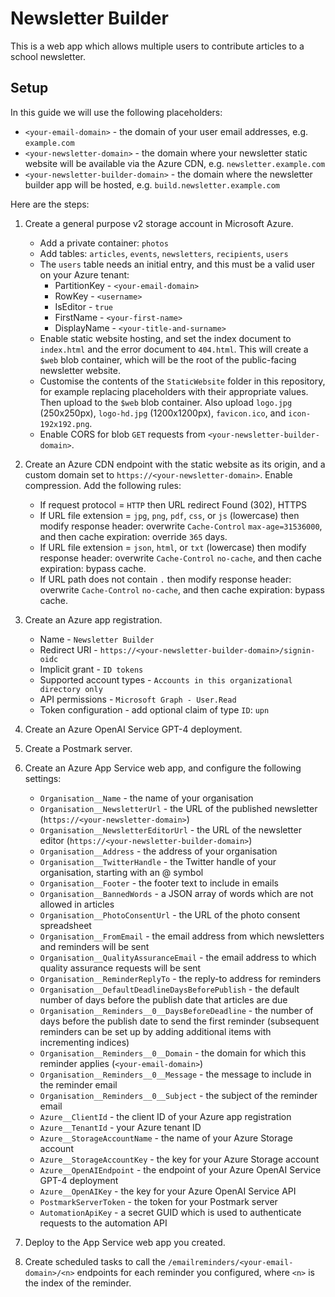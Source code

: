 # Newsletter Builder

This is a web app which allows multiple users to contribute articles to a school newsletter.

## Setup

In this guide we will use the following placeholders:
* `<your-email-domain>` - the domain of your user email addresses, e.g. `example.com`
* `<your-newsletter-domain>` - the domain where your newsletter static website will be available via the Azure CDN, e.g. `newsletter.example.com`
* `<your-newsletter-builder-domain>` - the domain where the newsletter builder app will be hosted, e.g. `build.newsletter.example.com`

Here are the steps:

1. Create a general purpose v2 storage account in Microsoft Azure.
    * Add a private container: `photos`
    * Add tables: `articles`, `events`, `newsletters`, `recipients`, `users`
    * The `users` table needs an initial entry, and this must be a valid user on your Azure tenant:
        * PartitionKey - `<your-email-domain>`
        * RowKey - `<username>`
        * IsEditor - `true`
        * FirstName - `<your-first-name>`
        * DisplayName - `<your-title-and-surname>`
    * Enable static website hosting, and set the index document to `index.html` and the error document to `404.html`. This will create a `$web` blob container, which will be the root of the public-facing newsletter website.
    * Customise the contents of the `StaticWebsite` folder in this repository, for example replacing placeholders with their appropriate values. Then upload to the `$web` blob container. Also upload `logo.jpg` (250x250px), `logo-hd.jpg` (1200x1200px), `favicon.ico`, and `icon-192x192.png`.
    * Enable CORS for blob `GET` requests from `<your-newsletter-builder-domain>`.

2. Create an Azure CDN endpoint with the static website as its origin, and a custom domain set to `https://<your-newsletter-domain>`. Enable compression. Add the following rules:
    * If request protocol = `HTTP` then URL redirect Found (302), HTTPS 
    * If URL file extension = `jpg`, `png`, `pdf`, `css`, or `js` (lowercase) then modify response header: overwrite `Cache-Control` `max-age=31536000`, and then cache expiration: override `365` days.
    * If URL file extension = `json`, `html`, or `txt` (lowercase) then modify response header: overwrite `Cache-Control` `no-cache`, and then cache expiration: bypass cache.
    * If URL path does not contain `.` then modify response header: overwrite `Cache-Control` `no-cache`, and then cache expiration: bypass cache.

3. Create an Azure app registration.
    * Name - `Newsletter Builder`
    * Redirect URI - `https://<your-newsletter-builder-domain>/signin-oidc`
    * Implicit grant - `ID tokens`
    * Supported account types - `Accounts in this organizational directory only`
    * API permissions - `Microsoft Graph - User.Read`
    * Token configuration - add optional claim of type `ID`: `upn`

4. Create an Azure OpenAI Service GPT-4 deployment.

5. Create a Postmark server.

6. Create an Azure App Service web app, and configure the following settings:
    * `Organisation__Name` - the name of your organisation
    * `Organisation__NewsletterUrl` - the URL of the published newsletter (`https://<your-newsletter-domain>`)
    * `Organisation__NewsletterEditorUrl` - the URL of the newsletter editor (`https://<your-newsletter-builder-domain>`)
    * `Organisation__Address` - the address of your organisation
    * `Organisation__TwitterHandle` - the Twitter handle of your organisation, starting with an @ symbol
    * `Organisation__Footer` - the footer text to include in emails
    * `Organisation__BannedWords` - a JSON array of words which are not allowed in articles
    * `Organisation__PhotoConsentUrl` - the URL of the photo consent spreadsheet
    * `Organisation__FromEmail` - the email address from which newsletters and reminders will be sent
    * `Organisation__QualityAssuranceEmail` - the email address to which quality assurance requests will be sent
    * `Organisation__ReminderReplyTo` - the reply-to address for reminders
    * `Organisation__DefaultDeadlineDaysBeforePublish` - the default number of days before the publish date that articles are due
    * `Organisation__Reminders__0__DaysBeforeDeadline` - the number of days before the publish date to send the first reminder (subsequent reminders can be set up by adding additional items with incrementing indices)
    * `Organisation__Reminders__0__Domain` - the domain for which this reminder applies (`<your-email-domain>`)
    * `Organisation__Reminders__0__Message` - the message to include in the reminder email
    * `Organisation__Reminders__0__Subject` - the subject of the reminder email
    * `Azure__ClientId` - the client ID of your Azure app registration
    * `Azure__TenantId` - your Azure tenant ID
    * `Azure__StorageAccountName` - the name of your Azure Storage account
    * `Azure__StorageAccountKey` - the key for your Azure Storage account
    * `Azure__OpenAIEndpoint` - the endpoint of your Azure OpenAI Service GPT-4 deployment
    * `Azure__OpenAIKey` - the key for your Azure OpenAI Service API
    * `PostmarkServerToken` - the token for your Postmark server
    * `AutomationApiKey` - a secret GUID which is used to authenticate requests to the automation API

7. Deploy to the App Service web app you created.

8. Create scheduled tasks to call the `/emailreminders/<your-email-domain>/<n>` endpoints for each reminder you configured, where `<n>` is the index of the reminder.